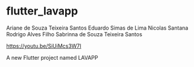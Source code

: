 # flutter_lavapp
Ariane de Souza Teixeira Santos
Eduardo Simas de Lima
Nicolas Santana
Rodrigo Alves Filho
Sabrinna de Souza Teixeira Santos

https://youtu.be/SiUiMcs3W7I

A new Flutter project named LAVAPP